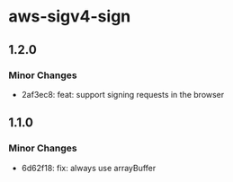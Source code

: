 # aws-sigv4-sign

## 1.2.0

### Minor Changes

- 2af3ec8: feat: support signing requests in the browser

## 1.1.0

### Minor Changes

- 6d62f18: fix: always use arrayBuffer
